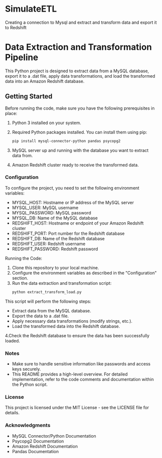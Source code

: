 # SimulateETL
Creating a connection to Mysql and extract and transform data and export it to Redshift

# Data Extraction and Transformation Pipeline

This Python project is designed to extract data from a MySQL database, export it to a .dat file, apply data transformations, and load the transformed data into an Amazon Redshift database.

## Getting Started

Before running the code, make sure you have the following prerequisites in place:

1. Python 3 installed on your system.

2. Required Python packages installed. You can install them using pip:

   ```bash
   pip install mysql-connector-python pandas psycopg2


1. MySQL server up and running with the database you want to extract data from.
2. Amazon Redshift cluster ready to receive the transformed data.

### Configuration
To configure the project, you need to set the following environment variables:

- MYSQL_HOST: Hostname or IP address of the MySQL server
- MYSQL_USER: MySQL username
- MYSQL_PASSWORD: MySQL password
- MYSQL_DB: Name of the MySQL database
- REDSHIFT_HOST: Hostname or endpoint of your Amazon Redshift cluster
- REDSHIFT_PORT: Port number for the Redshift database
- REDSHIFT_DB: Name of the Redshift database
- REDSHIFT_USER: Redshift username
- REDSHIFT_PASSWORD: Redshift password

Running the Code:
1. Clone this repository to your local machine.
2. Configure the environment variables as described in the "Configuration" section.
3. Run the data extraction and transformation script:
   ``` python
   python extract_transform_load.py

This script will perform the following steps:
- Extract data from the MySQL database.
- Export the data to a .dat file.
- Apply necessary data transformations (modify strings, etc.).
- Load the transformed data into the Redshift database.

4.Check the Redshift database to ensure the data has been successfully loaded.

### Notes
- Make sure to handle sensitive information like passwords and access keys securely.
- This README provides a high-level overview. For detailed implementation, refer to the code comments and documentation within the Python script.

### License
This project is licensed under the MIT License - see the LICENSE file for details.

### Acknowledgments
- MySQL Connector/Python Documentation
- Psycopg2 Documentation
- Amazon Redshift Documentation
- Pandas Documentation
